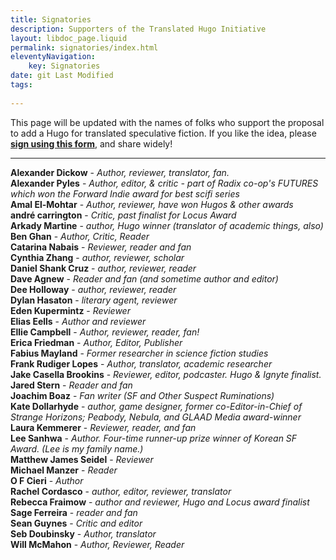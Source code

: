 ```yaml
---
title: Signatories
description: Supporters of the Translated Hugo Initiative
layout: libdoc_page.liquid
permalink: signatories/index.html
eleventyNavigation:
    key: Signatories
date: git Last Modified
tags:
    
---
```


This page will be updated with the names of folks who support the proposal to add a Hugo for translated speculative fiction. If you like the idea, please [**sign using this form**](https://docs.google.com/forms/d/e/1FAIpQLSfzKqYPE3rrvZm0Y8KPEKCNFsXs8j1Sn9qHu48yM-0LWZe5yw/viewform?usp=header), and share widely!

---
**Alexander Dickow** - *Author, reviewer, translator, fan.* <br> 
**Alexander Pyles** - *Author, editor, & critic - part of Radix co-op's FUTURES which won the Forward Indie award for best scifi series* <br> 
**Amal El-Mohtar** - *Author, reviewer, have won Hugos & other awards* <br> 
**andré carrington** - *Critic, past finalist for Locus Award* <br> 
**Arkady Martine** - *author, Hugo winner (translator of academic things, also)* <br> 
**Ben Ghan** - *Author, Critic, Reader* <br> 
**Catarina Nabais** - *Reviewer, reader and fan* <br> 
**Cynthia Zhang** - *author, reviewer, scholar* <br> 
**Daniel Shank Cruz** - *author, reviewer, reader* <br> 
**Dave Agnew** - *Reader and fan (and sometime author and editor)* <br> 
**Dee Holloway** - *author, reviewer, reader* <br> 
**Dylan Hasaton** - *literary agent, reviewer* <br> 
**Eden Kupermintz** - *Reviewer* <br> 
**Elias Eells** - *Author and reviewer* <br> 
**Ellie Campbell** - *Author, reviewer, reader, fan!* <br> 
**Erica Friedman** - *Author, Editor, Publisher* <br> 
**Fabius Mayland** - *Former researcher in science fiction studies* <br> 
**Frank Rudiger Lopes** - *Author, translator, academic researcher* <br> 
**Jake Casella Brookins** - *Reviewer, editor, podcaster. Hugo & Ignyte finalist.* <br> 
**Jared Stern** - *Reader and fan* <br> 
**Joachim Boaz** - *Fan writer (SF and Other Suspect Ruminations)* <br> 
**Kate Dollarhyde** - *author, game designer, former co-Editor-in-Chief of Strange Horizons; Peabody, Nebula, and GLAAD Media award-winner* <br> 
**Laura Kemmerer** - *Reviewer, reader, and fan* <br> 
**Lee Sanhwa** - *Author. Four-time runner-up prize winner of Korean SF Award. (Lee is my family name.)* <br> 
**Matthew James Seidel** - *Reviewer* <br> 
**Michael Manzer** - *Reader* <br> 
**O F Cieri** - *Author* <br> 
**Rachel Cordasco** - *author, editor, reviewer, translator* <br> 
**Rebecca Fraimow** - *author and reviewer, Hugo and Locus award finalist* <br> 
**Sage Ferreira** - *reader and fan* <br> 
**Sean Guynes** - *Critic and editor* <br> 
**Seb Doubinsky** - *Author, translator* <br> 
**Will McMahon** - *Author, Reviewer, Reader* <br> 
